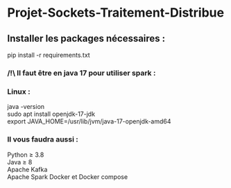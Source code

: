 # Projet-Sockets-Traitement-Distribue
## Installer les packages nécessaires : 
pip install -r requirements.txt

### /!\ Il faut être en java 17 pour utiliser spark : 
### Linux : 
java -version  
sudo apt install openjdk-17-jdk  
export JAVA_HOME=/usr/lib/jvm/java-17-openjdk-amd64


### Il vous faudra aussi : 
Python ≥ 3.8  
Java ≥ 8	
Apache Kafka  
Apache Spark
Docker et Docker compose
